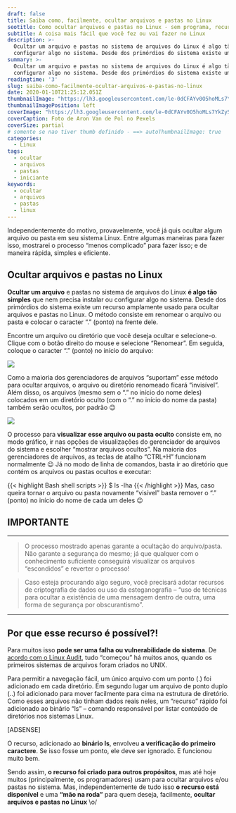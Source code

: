 ```yaml
---
draft: false
title: Saiba como, facilmente, ocultar arquivos e pastas no Linux
seotitle: Como ocultar arquivos e pastas no Linux - sem programa, recurso extra ou dificuldade
subtitle: A coisa mais fácil que você fez ou vai fazer no Linux
description: >-
  Ocultar um arquivo e pastas no sistema de arquivos do Linux é algo tão simples que nem precisa instalar ou 
  configurar algo no sistema. Desde dos primórdios do sistema existe um recurso amplamente usado para ocultar arquivos e pastas no Linux. 
summary: >-
  Ocultar um arquivo e pastas no sistema de arquivos do Linux é algo tão simples que nem precisa instalar ou 
  configurar algo no sistema. Desde dos primórdios do sistema existe um recurso amplamente usado para ocultar arquivos e pastas no Linux. 
readingtime: '3'
slug: saiba-como-facilmente-ocultar-arquivos-e-pastas-no-linux
date: 2020-01-10T21:25:12.051Z
thumbnailImage: "https://lh3.googleusercontent.com/le-0dCFAYv0O5hoMLs7YkZy5YnzrLpcqM5exTxv-Ey9Hm3gj7V5iHsjupREv-NqHFn-lWTKIkHld_yWB4A=w1000-no-tmp.jpg"
thumbnailImagePosition: left
coverImage: "https://lh3.googleusercontent.com/le-0dCFAYv0O5hoMLs7YkZy5YnzrLpcqM5exTxv-Ey9Hm3gj7V5iHsjupREv-NqHFn-lWTKIkHld_yWB4A=w1000-no-tmp.jpg"
coverCaption: Foto de Aron Van de Pol no Pexels
coverSize: partial
# somente se nao tiver thumb definido - ==> autoThumbnailImage: true
categories:
  - Linux
tags:
  - ocultar
  - arquivos
  - pastas
  - iniciante
keywords:
  - ocultar
  - arquivos
  - pastas
  - linux
---
```


Independentemente do motivo, provavelmente, você já quis ocultar algum arquivo ou pasta em seu sistema Linux. Entre algumas maneiras para fazer isso, mostrarei o processo “menos complicado” para fazer isso; e de maneira rápida, simples e eficiente.

## Ocultar arquivos e pastas no Linux

**Ocultar um arquivo** e pastas no sistema de arquivos do Linux **é algo tão simples** que nem precisa instalar ou configurar algo no sistema. Desde dos primórdios do sistema existe um recurso amplamente usado para ocultar arquivos e pastas no Linux. O método consiste em renomear o arquivo ou pasta e colocar o caracter &#8220;.&#8221; (ponto) na frente dele.

Encontre um arquivo ou diretório que você deseja ocultar e selecione-o. Clique com o botão direito do mouse e selecione &#8220;Renomear&#8221;. Em seguida, coloque o caracter &#8220;.&#8221; (ponto) no início do arquivo:

![](https://lh3.googleusercontent.com/ZSoRS85pwabvFOpLqQVgvVMFBBqSI5Brzgo_qR5-Q1uU6iUEzv0TDEYgf9cKbNGbWrEM_lbVGTNgjexPSA=w1000-no-tmp.jpg)

Como a maioria dos gerenciadores de arquivos &#8220;suportam&#8221; esse método para ocultar arquivos, o arquivo ou diretório renomeado ficará &#8220;invisível&#8221;. Além disso, os arquivos (mesmo sem o &#8220;.&#8221; no início do nome deles) colocados em um diretório oculto (com o &#8220;.&#8221; no início do nome da pasta) também serão ocultos, por padrão 😉

![](https://lh3.googleusercontent.com/7KkS_URSjcBda522IHDzZv7HRxSCbBaUUBRaBsx-nOZsJerER9L-Lr2gSqWvPt6Kf7WWtuuyW-od0HU54w=w1000-no-tmp.jpg)

O processo para **visualizar** **esse arquivo ou pasta oculto** consiste em, no modo gráfico, ir nas opções de visualizações do gerenciador de arquivos do sistema e escolher &#8220;mostrar arquivos ocultos&#8221;. Na maioria dos gerenciadores de arquivos, as teclas de atalho &#8220;CTRL+H&#8221; funcionam normalmente 😉 Já no modo de linha de comandos, basta ir ao diretório que contém os arquivos ou pastas ocultos e executar:

{{< highlight Bash shell scripts >}}
$ ls -lha
{{< /highlight >}}
Mas, caso queira tornar o arquivo ou pasta novamente “visível” basta remover o “.” (ponto) no início do nome de cada um deles 😉

## IMPORTANTE

--- 
> O processo mostrado apenas garante a ocultação do arquivo/pasta. Não garante a segurança do mesmo; já que qualquer com o conhecimento suficiente conseguirá visualizar os arquivos “escondidos” e reverter o processo!

> Caso esteja procurando algo seguro, você precisará adotar recursos de criptografia de dados ou uso da esteganografia – “uso de técnicas para ocultar a existência de uma mensagem dentro de outra, uma forma de segurança por obscurantismo”.

---

## Por que esse recurso é possível?!

Para muitos isso **pode ser uma falha ou vulnerabilidade do sistema**. De [acordo com o Linux Audit](https://linux-audit.com/linux-history-how-dot-files-became-hidden-files/), tudo “começou” há muitos anos, quando os primeiros sistemas de arquivos foram criados no UNIX.

Para permitir a navegação fácil, um único arquivo com um ponto (.) foi adicionado em cada diretório. Em segundo lugar um arquivo de ponto duplo (..) foi adicionado para mover facilmente para cima na estrutura de diretório. Como esses arquivos não tinham dados reais neles, um “recurso” rápido foi adicionado ao binário “ls” – comando responsável por listar conteúdo de diretórios nos sistemas Linux.

[ADSENSE]

O recurso, adicionado ao **binário ls**, envolveu **a verificação do primeiro caractere**. Se isso fosse um ponto, ele deve ser ignorado. E funcionou muito bem.

Sendo assim, **o recurso foi criado para outros propósitos**, mas até hoje muitos (principalmente, os programadores) usam para ocultar arquivos e/ou pastas no sistema. Mas, independentemente de tudo isso **o recurso está disponível** e uma **“mão na roda”** para quem deseja, facilmente, **ocultar arquivos e pastas no Linux** \o/
